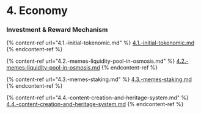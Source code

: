# 4. Economy

### Investment & Reward Mechanism

{% content-ref url="4.1.-initial-tokenomic.md" %}
[4.1.-initial-tokenomic.md](4.1.-initial-tokenomic.md)
{% endcontent-ref %}

{% content-ref url="4.2.-memes-liquidity-pool-in-osmosis.md" %}
[4.2.-memes-liquidity-pool-in-osmosis.md](4.2.-memes-liquidity-pool-in-osmosis.md)
{% endcontent-ref %}

{% content-ref url="4.3.-memes-staking.md" %}
[4.3.-memes-staking.md](4.3.-memes-staking.md)
{% endcontent-ref %}

{% content-ref url="4.4.-content-creation-and-heritage-system.md" %}
[4.4.-content-creation-and-heritage-system.md](4.4.-content-creation-and-heritage-system.md)
{% endcontent-ref %}
